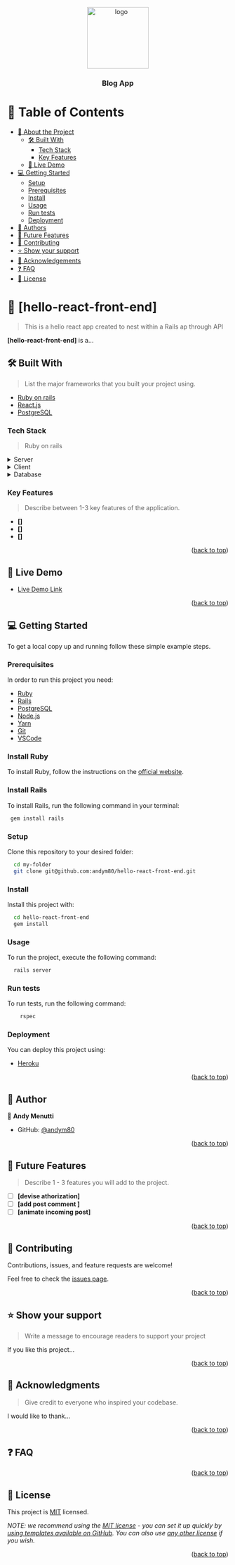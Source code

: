 <a name="readme-top"></a>

<div align="center">

  <img src="murple_logo.png" alt="logo" width="140"  height="auto" />
  <br/>

  <h3><b>Blog App</b></h3>

</div>

# 📗 Table of Contents

- [📖 About the Project](#about-project)
  - [🛠 Built With](#built-with)
    - [Tech Stack](#tech-stack)
    - [Key Features](#key-features)
  - [🚀 Live Demo](#live-demo)
- [💻 Getting Started](#getting-started)
  - [Setup](#setup)
  - [Prerequisites](#prerequisites)
  - [Install](#install)
  - [Usage](#usage)
  - [Run tests](#run-tests)
  - [Deployment](#triangular_flag_on_post-deployment)
- [👥 Authors](#authors)
- [🔭 Future Features](#future-features)
- [🤝 Contributing](#contributing)
- [⭐️ Show your support](#support)
- [🙏 Acknowledgements](#acknowledgements)
- [❓ FAQ](#faq)
- [📝 License](#license)

# 📖 [hello-react-front-end] <a name="about-project"></a>

> This is a hello react app created to nest within a Rails ap through API


**[hello-react-front-end]** is a...

## 🛠 Built With <a name="built-with"></a>

> List the major frameworks that you built your project using.

- [Ruby on rails](https://rubyonrails.org/)
- [React.js](https://reactjs.org/)
- [PostgreSQL](https://www.postgresql.org/)


### Tech Stack <a name="tech-stack"></a>

> Ruby on rails

<details>
  <summary>Server</summary>
  <ul>
    <li><a href="https://rubyonrails.org/">Rails 7</a></li>
  </ul>
</details>

<details>
	<summary>Client</summary>
	<ul>
		<li><a href="https://reactjs.org/">React.js</a></li>
	</ul>
</details>

<details>
<summary>Database</summary>
  <ul>
    <li><a href="https://www.postgresql.org/">PostgreSQL</a></li>
  </ul>
</details>

<!-- Features -->

### Key Features <a name="key-features"></a>

> Describe between 1-3 key features of the application.

- **[]**
- **[]**
- **[]**

<p align="right">(<a href="#readme-top">back to top</a>)</p>

<!-- LIVE DEMO -->

## 🚀 Live Demo <a name="live-demo"></a>

- [Live Demo Link]()

<p align="right">(<a href="#readme-top">back to top</a>)</p>

<!-- GETTING STARTED -->

## 💻 Getting Started <a name="getting-started"></a>

To get a local copy up and running follow these simple example steps.


### Prerequisites

In order to run this project you need:

- [Ruby](https://www.ruby-lang.org/en/)
- [Rails](https://rubyonrails.org/)
- [PostgreSQL](https://www.postgresql.org/)
- [Node.js](https://nodejs.org/en/)
- [Yarn](https://yarnpkg.com/)
- [Git](https://git-scm.com/)
- [VSCode](https://code.visualstudio.com/)

### Install Ruby

To install Ruby, follow the instructions on the [official website](https://www.ruby-lang.org/en/documentation/installation/).

### Install Rails

To install Rails, run the following command in your terminal:


```sh
 gem install rails

```

### Setup

Clone this repository to your desired folder:



```sh
  cd my-folder
  git clone git@github.com:andym80/hello-react-front-end.git
```

### Install

Install this project with:


```sh
  cd hello-react-front-end
  gem install
```

### Usage

To run the project, execute the following command:


```sh
  rails server
```

### Run tests

To run tests, run the following command:


```sh
	rspec
```



### Deployment

You can deploy this project using:

- [Heroku](https://www.heroku.com/)


<p align="right">(<a href="#readme-top">back to top</a>)</p>

<!-- AUTHORS -->

## 👥 Author <a name="authors"></a>


👤 **Andy Menutti**

- GitHub: [@andym80](hhttps://github.com/andym80)


<p align="right">(<a href="#readme-top">back to top</a>)</p>

<!-- FUTURE FEATURES -->

## 🔭 Future Features <a name="future-features"></a>

> Describe 1 - 3 features you will add to the project.

- [ ] **[devise athorization]**
- [ ] **[add post comment ]**
- [ ] **[animate incoming post]**

<p align="right">(<a href="#readme-top">back to top</a>)</p>

<!-- CONTRIBUTING -->

## 🤝 Contributing <a name="contributing"></a>

Contributions, issues, and feature requests are welcome!

Feel free to check the [issues page](../../issues/).

<p align="right">(<a href="#readme-top">back to top</a>)</p>

<!-- SUPPORT -->

## ⭐️ Show your support <a name="support"></a>

> Write a message to encourage readers to support your project

If you like this project...

<p align="right">(<a href="#readme-top">back to top</a>)</p>

<!-- ACKNOWLEDGEMENTS -->

## 🙏 Acknowledgments <a name="acknowledgements"></a>

> Give credit to everyone who inspired your codebase.

I would like to thank...

<p align="right">(<a href="#readme-top">back to top</a>)</p>

<!-- FAQ (optional) -->

## ❓ FAQ <a name="faq"></a>


<p align="right">(<a href="#readme-top">back to top</a>)</p>

<!-- LICENSE -->

## 📝 License <a name="license"></a>

This project is [MIT](./LICENSE) licensed.

_NOTE: we recommend using the [MIT license](https://choosealicense.com/licenses/mit/) - you can set it up quickly by [using templates available on GitHub](https://docs.github.com/en/communities/setting-up-your-project-for-healthy-contributions/adding-a-license-to-a-repository). You can also use [any other license](https://choosealicense.com/licenses/) if you wish._

<p align="right">(<a href="#readme-top">back to top</a>)</p>
